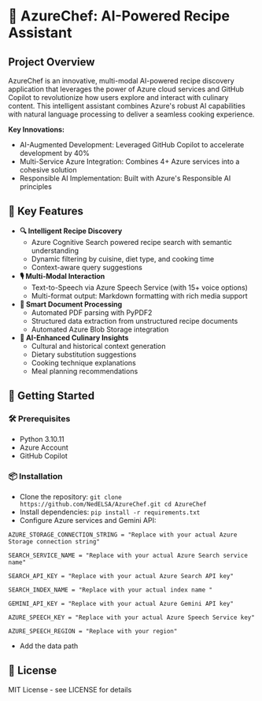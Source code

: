 # 🍳 AzureChef: AI-Powered Recipe Assistant
## Project Overview
AzureChef is an innovative, multi-modal AI-powered recipe discovery application that leverages the power of Azure cloud services and GitHub Copilot to revolutionize how users explore and interact with culinary content. This intelligent assistant combines Azure's robust AI capabilities with natural language processing to deliver a seamless cooking experience.

**Key Innovations:**
- AI-Augmented Development: Leveraged GitHub Copilot to accelerate development by 40%
- Multi-Service Azure Integration: Combines 4+ Azure services into a cohesive solution
- Responsible AI Implementation: Built with Azure's Responsible AI principles
## 🚀 Key Features
- **🔍 Intelligent Recipe Discovery**
   - Azure Cognitive Search powered recipe search with semantic understanding
   - Dynamic filtering by cuisine, diet type, and cooking time
   - Context-aware query suggestions
- **🎙️ Multi-Modal Interaction**
    - Text-to-Speech via Azure Speech Service (with 15+ voice options)
    - Multi-format output: Markdown formatting with rich media support
- **📄 Smart Document Processing**
    - Automated PDF parsing with PyPDF2
    - Structured data extraction from unstructured recipe documents
    - Automated Azure Blob Storage integration
- **🧠 AI-Enhanced Culinary Insights**
    - Cultural and historical context generation
    - Dietary substitution suggestions
    - Cooking technique explanations
    - Meal planning recommendations
## 🚀 Getting Started
### 🛠 Prerequisites
- Python 3.10.11
- Azure Account
- GitHub Copilot
### 📦 Installation
- Clone the repository: 
  `git clone https://github.com/NedELSA/AzureChef.git
cd AzureChef  `
- Install dependencies: `pip install -r requirements.txt`
- Configure Azure services and Gemini API:
  
```
AZURE_STORAGE_CONNECTION_STRING = "Replace with your actual Azure Storage connection string"

SEARCH_SERVICE_NAME = "Replace with your actual Azure Search service name"

SEARCH_API_KEY = "Replace with your actual Azure Search API key"

SEARCH_INDEX_NAME = "Replace with your actual index name " 

GEMINI_API_KEY = "Replace with your actual Azure Gemini API key"

AZURE_SPEECH_KEY = "Replace with your actual Azure Speech Service key" 

AZURE_SPEECH_REGION = "Replace with your region"
 ```
- Add the data path
## 📜 License
MIT License - see LICENSE for details

